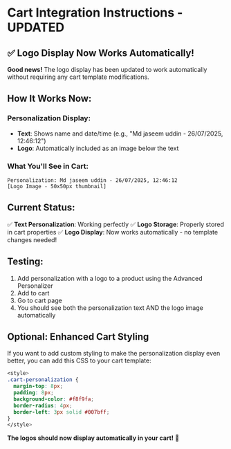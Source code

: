 # Cart Integration Instructions - UPDATED

## ✅ Logo Display Now Works Automatically!

**Good news!** The logo display has been updated to work automatically without requiring any cart template modifications.

## How It Works Now:

### **Personalization Display:**
- **Text**: Shows name and date/time (e.g., "Md jaseem uddin - 26/07/2025, 12:46:12")
- **Logo**: Automatically included as an image below the text

### **What You'll See in Cart:**
```
Personalization: Md jaseem uddin - 26/07/2025, 12:46:12
[Logo Image - 50x50px thumbnail]
```

## Current Status:

✅ **Text Personalization**: Working perfectly
✅ **Logo Storage**: Properly stored in cart properties
✅ **Logo Display**: Now works automatically - no template changes needed!

## Testing:

1. Add personalization with a logo to a product using the Advanced Personalizer
2. Add to cart
3. Go to cart page
4. You should see both the personalization text AND the logo image automatically

## Optional: Enhanced Cart Styling

If you want to add custom styling to make the personalization display even better, you can add this CSS to your cart template:

```css
<style>
.cart-personalization {
  margin-top: 8px;
  padding: 8px;
  background-color: #f8f9fa;
  border-radius: 4px;
  border-left: 3px solid #007bff;
}
</style>
```

**The logos should now display automatically in your cart!** 🎉